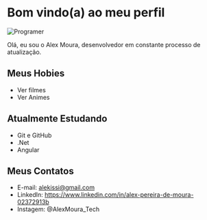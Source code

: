 # Bom vindo(a) ao meu perfil

![Programer](https://user-images.githubusercontent.com/6544616/173581178-890dba97-d500-47df-9256-04fc4c130cc4.jpg)


Olá, eu sou o Alex Moura, desenvolvedor em constante processo de atualização.

## Meus Hobies

- Ver filmes
- Ver Animes

## Atualmente Estudando

- Git e GitHub
- .Net
- Angular

## Meus Contatos

- E-mail: alekissi@gmail.com
- LinkedIn: https://www.linkedin.com/in/alex-pereira-de-moura-02372913b
- Instagem: @AlexMoura_Tech
